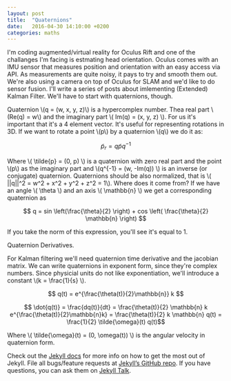 ```yaml
---
layout: post
title:  "Quaternions"
date:   2016-04-30 14:10:00 +0200
categories: maths
---
```

I'm coding augmented/virtual reality for Oculus Rift and one of the challanges I'm facing is estmating head orientation. Oculus comes with an IMU sensor that measures position and orientation with an easy access via API. As measurements are quite noisy, it pays to try and smooth them out. We're also using a camera on top of Oculus for SLAM and we'd like to do sensor fusion. I'll write a series of posts about imlementing (Extended) Kalman Filter. We'll have to start with quaternions, though.

Quaternion \\(q = (w, x, y, z)\\) is a hypercomplex number. Thea real part \\(Re(q) = w\\) and the imaginary part \\( Im(q) = (x, y, z) \\). For us it's important that it's a 4 element vector. It's useful for representing rotations in 3D. If we want to rotate a point \\(p\\) by a quaternion \\(q\\) we do it as:

  $$\tilde{p}_{r} = q\tilde{p}q^{-1}$$

Where \\( \tilde{p} = (0, p) \\) is a quaternion with zero real part and the point \\(p\\) as the imaginary part and \\(q^{-1} = (w, -Im(q)) \\) is an inverse (or conjugate)  quaternion. Quaternions should be also normalized, that is \\( \|\|q\|\|^2 = w^2 + x^2 + y^2 + z^2 = 1\\). Where does it come from? If we have an angle \\( \theta \\) and an axis \\( \mathbb{n} \\) we get a corresponding quaternion as 

$$ q = sin \left(\frac{\theta}{2} \right) + cos \left( \frac{\theta}{2} \mathbb{n} \right) $$

If you take the norm of this expression, you'll see it's equal to 1. 

Quaternion Derivatives.

For Kalman filtering we'll need quaternion time derivative and the jacobian matrix. We can write quaternions in exponent form, since they're complex numbers.  Since physicial units do not like exponentiation, we'll introduce a constant \\(k = \frac{1}{s} \\).

$$ q(t) = e^{\frac{\theta(t)}{2}\mathbb{n}} k $$


$$ \dot{q(t)} = \frac{dq(t)}{dt} = \frac{\theta(t)}{2} \mathbb{n} k e^{\frac{\theta(t)}{2}\mathbb{n}k} = \frac{\theta(t)}{2} k \mathbb{n} q(t) = \frac{1}{2} \tilde{\omega}(t) q(t)$$
 

Where \\( \tilde{\omega}(t) = (0, \omega(t)) \\) is the angular velocity in quaternion form. 



 

Check out the [Jekyll docs][jekyll-docs] for more info on how to get the most out of Jekyll. File all bugs/feature requests at [Jekyll’s GitHub repo][jekyll-gh]. If you have questions, you can ask them on [Jekyll Talk][jekyll-talk].

[jekyll-docs]: http://jekyllrb.com/docs/home
[jekyll-gh]:   https://github.com/jekyll/jekyll
[jekyll-talk]: https://talk.jekyllrb.com/
